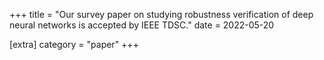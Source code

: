 +++
title = "Our survey paper on studying robustness verification of deep neural networks is accepted by IEEE TDSC."
date = 2022-05-20

[extra]
category = "paper"
+++
